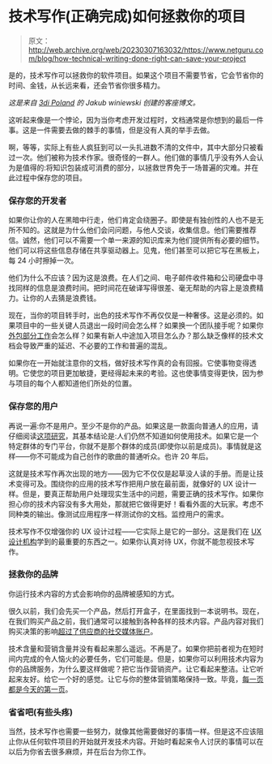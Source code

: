 # 技术写作(正确完成)如何拯救你的项目

> 原文：<http://web.archive.org/web/20230307163032/https://www.netguru.com/blog/how-technical-writing-done-right-can-save-your-project>

 是的，技术写作可以拯救你的软件项目。如果这个项目不需要节省，它会节省你的时间、金钱，从长远来看，还会节省你很多精力。

*这是来自 [3di Poland](http://web.archive.org/web/20221004132155/https://www.google.pl/search?q=3di+poland&oq=3di+poland&aqs=chrome.0.69i59j69i61.1977j0j1&sourceid=chrome&ie=UTF-8) 的 Jakub winiewski 创建的客座博文。*

这听起来像是一个悖论，因为当你考虑开发过程时，文档通常是你想到的最后一件事。这是一件需要去做的棘手的事情，但是没有人真的举手去做。

啊，等等，实际上有些人疯狂到可以一头扎进数不清的文件中，其中大部分只被看过一次。他们被称为技术作家。很奇怪的一群人。他们做的事情几乎没有外人会认为是值得的:将知识包装成可消费的部分，以拯救世界免于一场普遍的灾难。并在此过程中保存您的项目。

### 保存您的开发者

如果你让你的人在黑暗中行走，他们肯定会绕圈子。即使是有独创性的人也不是无所不知的。这就是为什么他们会问问题，与他人交谈，收集信息。他们需要推荐信。诚然，他们可以不需要一个单一来源的知识库来为他们提供所有必要的细节。他们可以将这些信息存储在共享驱动器上。见鬼，他们甚至可以把它写在黑板上，每 24 小时擦掉一次。

他们为什么不应该？因为这是浪费。在人们之间、电子邮件收件箱和公司硬盘中寻找同样的信息是浪费时间。把时间花在破译写得很差、毫无帮助的内容上是浪费精力。让你的人去猜是浪费钱。

现在，当你的项目转手时，出色的技术写作不再仅仅是一种奢侈。这是必须的。如果项目中的一些关键人员退出一段时间会怎么样？如果换一个团队接手呢？如果你[外包部分工作](/web/20221004132155/https://www.netguru.com/services/software-development-outsourcing)会怎么样？如果有新人中途加入项目怎么办？那么缺乏像样的技术文档会导致严重的延迟、不必要的工作和普遍的混乱。

如果你在一开始就注意你的文档，做好技术写作真的会有回报。它使事物变得透明。它使您的项目更加敏捷，更经得起未来的考验。这也使事情变得更快，因为参与项目的每个人都知道他们所处的位置。

### 保存您的用户

再说一遍:你不是用户。至少不是你的产品。如果这是一款面向普通人的应用，请仔细阅读[这项研究](http://web.archive.org/web/20221004132155/https://www.nngroup.com/articles/computer-skill-levels/)，其基本结论是:人们仍然不知道如何使用技术。如果它是一个特定群体的专门平台，你就不是那个群体的成员(即使你以前是成员)。事情就是这样——你不可能成为自己创作的歌曲的普通听众。也许 20 年后。

这就是技术写作再次出现的地方——因为它不仅仅是起草没人读的手册。而是让技术变得可及。围绕你的应用的技术写作把用户放在最前面，就像好的 UX 设计一样。但是，要真正帮助用户处理现实生活中的问题，需要正确的技术写作。如果你担心你的技术内容没有多大用处，那就把它做得更好！看看外面的大玩家。考虑不同种类的输出。像测试应用程序一样测试你的文档。监控用户的需求。

技术写作不仅增强你的 UX 设计过程——它实际上是它的一部分。这是我们在 [UX 设计机构](/web/20221004132155/https://www.netguru.com/services/ux-design)学到的最重要的东西之一。如果你认真对待 UX，你就不能忽视技术写作。

### 拯救你的品牌

你运行技术内容的方式会影响你的品牌被感知的方式。

很久以前，我们会先买一个产品，然后打开盒子，在里面找到一本说明书。现在，在我们购买产品之前，我们通常可以接触到各种各样的技术内容。产品内容对我们购买决策的影响[超过了供应商的社交媒体账户](http://web.archive.org/web/20221004132155/http://www.marketingcharts.com/online/what-influences-the-marketing-technology-buying-decision-60490/)。

技术含量和营销含量并没有看起来那么遥远。不再是了。如果你把前者视为在短时间内完成的令人恼火的必要任务，它们可能是。但是，如果你可以利用技术内容为你的品牌服务，为什么要这样做呢？把它当作营销资产。让它看起来整洁。让它听起来友好。给它一个好的感觉。让它与你的整体营销策略保持一致。毕竟，[每一页都是今天的第一页](http://web.archive.org/web/20221004132155/https://www.amazon.com/Every-Page-One-Topic-Based-Communication/dp/1937434281)。

### 省省吧(有些头疼)

当然，技术写作也需要一些努力，就像其他需要做好的事情一样。但是这不应该阻止你从任何软件项目的开始就开发技术内容。开始时看起来令人讨厌的事情可以在以后为你省去很多麻烦，并在后台为你工作。